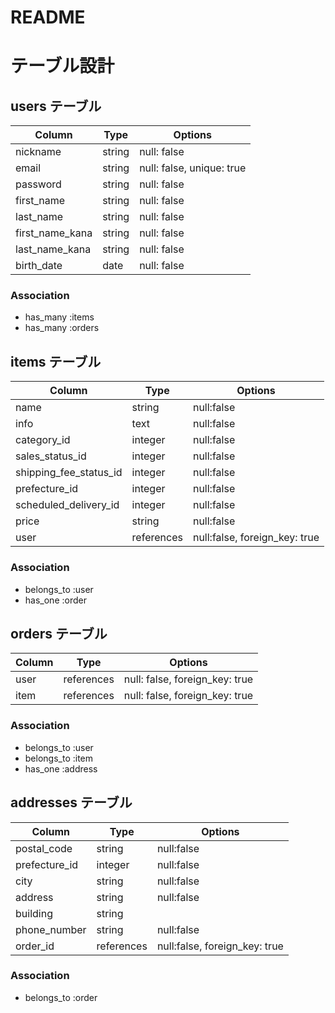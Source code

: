 # README

# テーブル設計

## users テーブル

| Column             | Type   | Options                   |
| ------------------ | ------ | ------------------------- |
| nickname           | string | null: false               |
| email              | string | null: false, unique: true |
| password           | string | null: false               |
| first_name         | string | null: false               |
| last_name          | string | null: false               |
| first_name_kana    | string | null: false               |
| last_name_kana     | string | null: false               |
| birth_date         | date   | null: false               |

### Association
- has_many :items
- has_many :orders


## items テーブル

| Column                 | Type       | Options                       |
| ---------------------- | ---------- | ----------------------------- |
| name                   | string     | null:false                    |
| info                   | text       | null:false                    |
| category_id            | integer    | null:false                    |
| sales_status_id        | integer    | null:false                    |
| shipping_fee_status_id | integer    | null:false                    |
| prefecture_id          | integer    | null:false                    |
| scheduled_delivery_id  | integer    | null:false                    |
| price                  | string     | null:false                    |
| user                   | references | null:false, foreign_key: true |

### Association
- belongs_to :user
- has_one :order


## orders テーブル

| Column | Type       | Options                        |
| ------ | ---------- | ------------------------------ |
| user   | references | null: false, foreign_key: true |
| item   | references | null: false, foreign_key: true |

### Association
- belongs_to :user
- belongs_to :item
- has_one :address

## addresses テーブル

| Column        | Type       | Options                       |
| ------------- | ---------- | ----------------------------- |
| postal_code   | string     | null:false                    |
| prefecture_id | integer    | null:false                    |
| city          | string     | null:false                    |
| address       | string     | null:false                    |
| building      | string     |                               |
| phone_number  | string     | null:false                    |
| order_id      | references | null:false, foreign_key: true |


### Association
- belongs_to :order